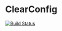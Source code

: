 # ClearConfig
[![Build Status](https://travis-ci.org/japgolly/clear-config.svg?branch=master)](https://travis-ci.org/japgolly/clear-config)

